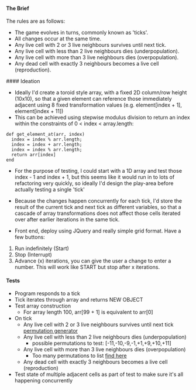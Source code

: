 #### The Brief

The rules are as follows:

- The game evolves in turns, commonly known as 'ticks'.
- All changes occur at the same time.
- Any live cell with 2 or 3 live neighbours survives until next tick.
- Any live cell with less than 2 live neighbours dies (underpopulation).
- Any live cell with more than 3 live neighbours dies (overpopulation).
- Any dead cell with exactly 3 neighbours becomes a live cell (reproduction).

#### Ideation

- Ideally I'd create a toroid style array, with a fixed 2D column/row height (10x10), so that a given element can reference those immediately adjacent using 8 fixed transformation values (e.g. element[index + 1], element[index + 11])
- This can be achieved using stepwise modulus division to return an index within the constraints of 0 < index < array.length:

```
def get_element_at(arr, index) 
  index = index % arr.length;
  index = index + arr.length;
  index = index % arr.length;
  return arr[index]
end
```

- For the purpose of testing, I could start with a 1D array and test those index - 1 and index + 1, but this seems like it would run in to lots of refactoring very quickly, so ideally I'd design the play-area before actually testing a single 'tick'

- Because the changes happen concurrently for each tick, I'd store the result of the current tick and next tick as different variables, so that a cascade of array transformations does not affect those cells iterated over after earlier iterations in the same tick.

- Front end, deploy using JQuery and really simple grid format. Have a few buttons:
1) Run indefinitely (Start)
2) Stop (Interrupt)
3) Advance (x) iterations, you can give the user a change to enter a number. This will work like START but stop after x iterations.

#### Tests

- Program responds to a tick
- Tick iterates through array and returns NEW OBJECT
- Test array construction
    - For array length 100, arr[99 + 1] is equivalent to arr[0]
- On tick
    - Any live cell with 2 or 3 live neighbours survives until next tick
        [permutation generator](https://repl.it/repls/SwelteringTediousSolaris)
    - Any live cell with less than 2 live neighbours dies (underpopulation)
        - possible permutations to test: [-11,-10,-9,-1,+1,+9,+10,+11]
    - Any live cell with more than 3 live neighbours dies (overpopulation)
        - Too many permutations to list [find here](https://repl.it/repls/SwelteringTediousSolaris)
    - Any dead cell with exactly 3 neighbours becomes a live cell (reproduction)
- Test state of multiple adjacent cells as part of test to make sure it's all happening concurrently